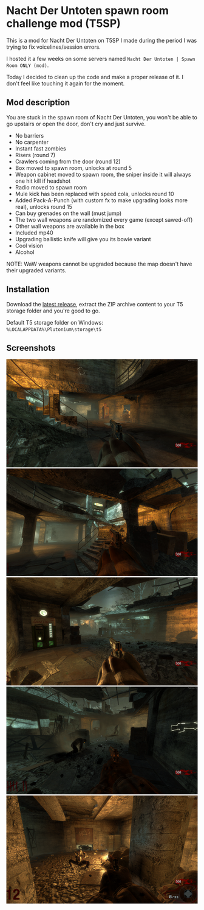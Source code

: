 # Nacht Der Untoten spawn room challenge mod (T5SP)

This is a mod for Nacht Der Untoten on T5SP I made during the period I was trying to fix voicelines/session errors.

I hosted it a few weeks on some servers named `Nacht Der Untoten | Spawn Room ONLY (mod)`.

Today I decided to clean up the code and make a proper release of it. I don't feel like touching it again for the moment.

## Mod description

You are stuck in the spawn room of Nacht Der Untoten, you won't be able to go upstairs or open the door, don't cry and just survive.
- No barriers
- No carpenter
- Instant fast zombies
- Risers (round 7)
- Crawlers coming from the door (round 12)
- Box moved to spawn room, unlocks at round 5
- Weapon cabinet moved to spawn room, the sniper inside it will always one hit kill if headshot
- Radio moved to spawn room
- Mule kick has been replaced with speed cola, unlocks round 10
- Added Pack-A-Punch (with custom fx to make upgrading looks more real), unlocks round 15
- Can buy grenades on the wall (must jump)
- The two wall weapons are randomized every game (except sawed-off)
- Other wall weapons are available in the box
- Included mp40
- Upgrading ballistic knife will give you its bowie variant
- Cool vision
- Alcohol

NOTE: WaW weapons cannot be upgraded because the map doesn't have their upgraded variants.

## Installation

Download the [latest release](https://github.com/Nahelam/t5sp-nacht-srcm/releases/latest/), extract the ZIP archive content to your T5 storage folder and you're good to go.

Default T5 storage folder on Windows: `%LOCALAPPDATA%\Plutonium\storage\t5`


## Screenshots

![Screenshot 1](img1.png)
![Screenshot 2](img2.png)
![Screenshot 3](img3.png)
![Screenshot 4](img4.png)
![Screenshot 5](img5.png)

